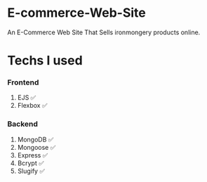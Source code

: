 # E-commerce-Web-Site

An E-Commerce Web Site That Sells ironmongery products online.

# Techs I used

### Frontend
 1. EJS ✅
 2. Flexbox ✅

### Backend
1. MongoDB ✅
2. Mongoose ✅
3. Express ✅
4. Bcrypt ✅
5. Slugify ✅


